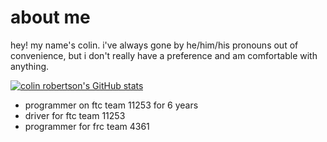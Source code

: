# about me
hey! my name's colin. i've always gone by he/him/his pronouns out of convenience, but i
don't really have a preference and am comfortable with anything.

[![colin robertson's GitHub stats](https://github-readme-stats.vercel.app/api?username=wobblyyyy&show_icons=true&theme=discord_old_blurple)](https://github.com/anuraghazra/github-readme-stats)

- programmer on ftc team 11253 for 6 years
- driver for ftc team 11253
- programmer for frc team 4361
